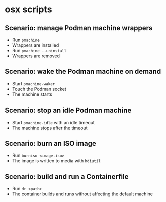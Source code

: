 # osx scripts

## Scenario: manage Podman machine wrappers
* Run `pmachine`
* Wrappers are installed
* Run `pmachine --uninstall`
* Wrappers are removed

## Scenario: wake the Podman machine on demand
* Start `pmachine-waker`
* Touch the Podman socket
* The machine starts

## Scenario: stop an idle Podman machine
* Start `pmachine-idle` with an idle timeout
* The machine stops after the timeout

## Scenario: burn an ISO image
* Run `burniso <image.iso>`
* The image is written to media with `hdiutil`

## Scenario: build and run a Containerfile
* Run `dr <path>`
* The container builds and runs without affecting the default machine

